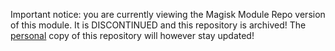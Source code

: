 Important notice: you are currently viewing the Magisk Module Repo version of this module. It is DISCONTINUED and this repository is archived! The [personal](https://github.com/nift4/microg_installer_revived) copy of this repository will however stay updated!
